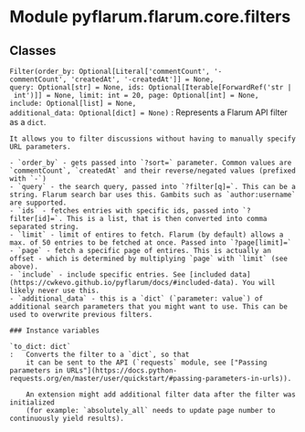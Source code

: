 Module pyflarum.flarum.core.filters
===================================

Classes
-------

`Filter(order_by: Optional[Literal['commentCount', '-commentCount', 'createdAt', '-createdAt']] = None, query: Optional[str] = None, ids: Optional[Iterable[ForwardRef('str | int')]] = None, limit: int = 20, page: Optional[int] = None, include: Optional[list] = None, additional_data: Optional[dict] = None)`
:   Represents a Flarum API filter as a `dict`.
    
    It allows you to filter discussions without having to manually specify URL parameters.
    
    - `order_by` - gets passed into `?sort=` parameter. Common values are `commentCount`, `createdAt` and their reverse/negated values (prefixed with `-`)
    - `query` - the search query, passed into `?filter[q]=`. This can be a string. Flarum search bar uses this. Gambits such as `author:username` are supported.
    - `ids` - fetches entries with specific ids, passed into `?filter[id]=`. This is a list, that is then converted into comma separated string.
    - `limit` - limit of entires to fetch. Flarum (by default) allows a max. of 50 entries to be fetched at once. Passed into `?page[limit]=`
    - `page` - fetch a specific page of entires. This is actually an offset - which is determined by multiplying `page` with `limit` (see above).
    - `include` - include specific entries. See [included data](https://cwkevo.github.io/pyflarum/docs/#included-data). You will likely never use this.
    - `additional_data` - this is a `dict` (`parameter: value`) of additional search parameters that you might want to use. This can be used to overwrite previous filters.

    ### Instance variables

    `to_dict: dict`
    :   Converts the filter to a `dict`, so that
        it can be sent to the API (`requests` module, see ["Passing parameters in URLs"](https://docs.python-requests.org/en/master/user/quickstart/#passing-parameters-in-urls)).
        
        An extension might add additional filter data after the filter was initialized
        (for example: `absolutely_all` needs to update page number to continuously yield results).